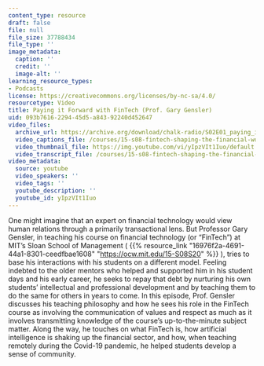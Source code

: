 ```yaml
---
content_type: resource
draft: false
file: null
file_size: 37788434
file_type: ''
image_metadata:
  caption: ''
  credit: ''
  image-alt: ''
learning_resource_types:
- Podcasts
license: https://creativecommons.org/licenses/by-nc-sa/4.0/
resourcetype: Video
title: Paying it Forward with FinTech (Prof. Gary Gensler)
uid: 093b7616-2294-45d5-a843-92240d452647
video_files:
  archive_url: https://archive.org/download/chalk-radio/S02E01_paying_it_forward_360p.mp4
  video_captions_file: /courses/15-s08-fintech-shaping-the-financial-world-spring-2020/yIpzVIt1Iuo_captions.webvtt
  video_thumbnail_file: https://img.youtube.com/vi/yIpzVIt1Iuo/default.jpg
  video_transcript_file: /courses/15-s08-fintech-shaping-the-financial-world-spring-2020/yIpzVIt1Iuo_transcript.pdf
video_metadata:
  source: youtube
  video_speakers: ''
  video_tags: ''
  youtube_description: ''
  youtube_id: yIpzVIt1Iuo
---
```

One might imagine that an expert on financial technology would view human relations through a primarily transactional lens. But Professor Gary Gensler, in teaching his course on financial technology (or “FinTech”) at MIT’s Sloan School of Management ( {{% resource_link "16976f2a-4691-44a1-8301-ceedfbae1608" "https://ocw.mit.edu/15-S08S20" %}} ), tries to base his interactions with his students on a different model. Feeling indebted to the older mentors who helped and supported him in his student days and his early career, he seeks to repay that debt by nurturing his own students’ intellectual and professional development and by teaching them to do the same for others in years to come. In this episode, Prof. Gensler discusses his teaching philosophy and how he sees his role in the FinTech course as involving the communication of values and respect as much as it involves transmitting knowledge of the course’s up-to-the-minute subject matter. Along the way, he touches on what FinTech is, how artificial intelligence is shaking up the financial sector, and how, when teaching remotely during the Covid-19 pandemic, he helped students develop a sense of community.